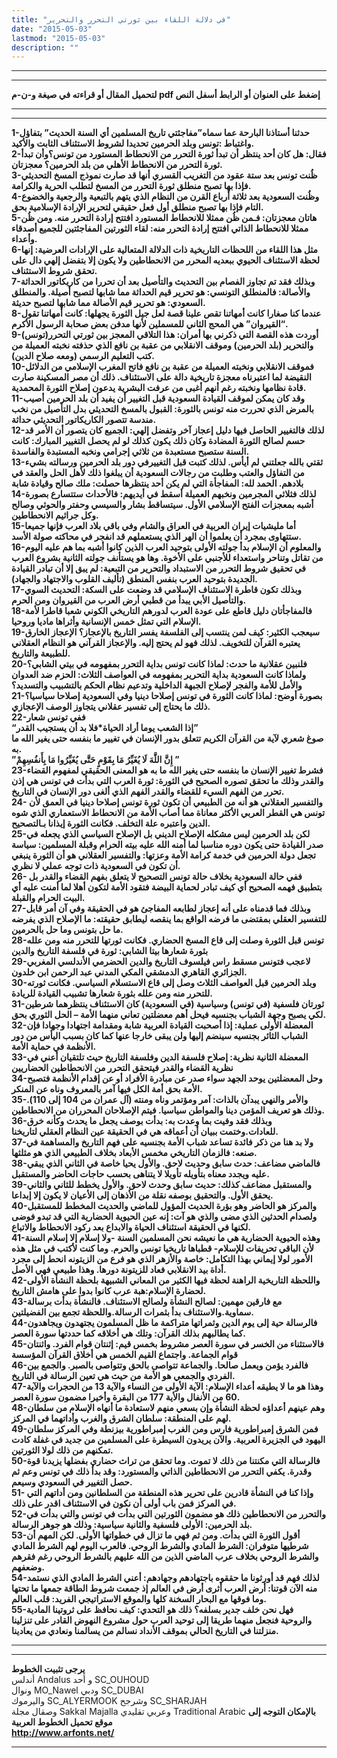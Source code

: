 ```yaml
---
title: "في دلالة اللقاء بين ثورتي التحرر والتحرير"
date: "2015-05-03"
lastmod: "2015-05-03"
description: ""
---
```

---

---

**لتحميل المقال أو قراءته في صيغة و-ن-م pdf إضغط على العنوان أو الرابط أسفل النص**

---



---

**1-حدثنا أستاذنا البارحة عما سماه”مفاجئتي تاريخ المسلمين أي السنة الحديث” بتفاؤل واغتباط :تونس وبلد الحرمين تحديدا لشروط الاستئناف الثابت والأكيد.  
2-فقال: هل كان أحد ينتظر أن تبدأ ثورة التحرر من الانحطاط المستورد من تونس؟وأن تبدأ ثورة التحرر من الانحطاط الأهلي من بلد الحرمين؟ معجزتان.  
3-ظُنت تونس بعد ستة عقود من التغريب القسري أنها قد صارت نموذج المسخ التحديثي فإذا بها تصبح منطلق ثورة التحرر من المسخ لتطلب الحرية والكرامة.  
4-وظُنت السعودية بعد ثلاثة أرباع القرن من النظام الذي يتهم بالتبعية والرجعية والخضوع التام فإذا بها تصبح منطلق أول فعل حقيقي لتحرير الإرادة الإسلامية بحق.  
5-هاتان معجزتان: فـمن ظُن ممثلا للانحطاط المستورد افتتح إرادة التحرر منه. ومن ظُن ممثلا للانحطاط الذاتي افتتح إرادة التحرر منه: لقاء الثورتين المفاجئتين للجميع أصدقاء وأعداء.  
6-مثل هذا اللقاء من اللحظات التاريخية ذات الدلالة المتعالية على الإرادات العرضية: إنها لحظة الاستئناف الحيوي ببعديه المحرر من الانحطاطين ولا يكون إلا بتفضل إلهي دال على تحقق شروط الاستئناف.  
7-وبذلك فقد تم تجاوز الفصام بين التحديث والتأصيل بعد أن تحررا من كاريكاتور الحداثة والأصالة: فالمنطلق التونسي: هو تحرير قيم الحداثة مما شابها لتصبح أصيلة. والمنطلق السعودي: هو تحرير قيم الأصالة مما شابها لتصبح حديثة.  
8-عندما كنا صغارا كانت أمهاتنا تقص علينا قصة لعل جيل الثورة يجهلها: كانت أمهاتنا تقول “القيروان” هي المحج الثاني للمسملين لأنها مدفن بعض صحابة الرسول الأكرم.  
9-أوردت هذه القصة التي ذكرني بها أمران: هذا التلاقي المعجز بين ثورتي التحرر(تونس) والتحرير (بلد الحرمين) وموقف الانقلابي من عقبة بن نافع الذي حذفته نخبته العميلة من كتب التعليم الرسمي (ومعه صلاح الدين).  
10-فموقف الانقلابي ونخبته العميلة من عقبة بن نافع فاتح المغرب الإسلامي من الدلائل النقيضة لما اعتبرناه معجزة تاريخية دالة على الاستئناف. ذلك أن مصر المسكينة صارت قادة نظامها ونخبته رغم أنهم أغبى من عرفت البشرية يدعون إصلاح الثورة المحمدية.  
11-وقد كان يمكن لموقف القيادة السعودية قبل التغيير أن يفيد أن بلد الحرمين أصيب بالمرض الذي تحررت منه تونس بالثورة: القبول بالمسخ التحديثي بدل التأصيل من نخب مندسة تتصور الكاريكاتور التحديثي حداثة.  
12-لذلك فالتغيير الحاصل فيها دليل إعجاز آخر وتفضل إلهي: الجميع كان يتصور أن الأمر قد حسم لصالح الثورة المضادة وكان ذلك يكون كذلك لو لم يحصل التغيير المبارك: كانت السنة ستصبح مستعبدة من ثلاثي إجرامي ونخبه المستبدة والفاسدة.  
13-ثقتي بالله جعلتني لم أيأس. لذلك كتبت قبل التغييرفي دور بلد الحرمين ورسالته بشيء من التفاؤل والعتب وطلبت من رجالات السعودية أن يبلغوا ذلك لأهل الحل والعقد في بلادهم. الحمد لله: المفاجأة التي لم يكن أحد ينتظرها حصلت: ملك صالح وقيادة شابة  
14-لذلك فثلاثي المجرمين ونخبهم العميلة أسقط في أيديهم: فالأحداث ستتسارع بصورة أشبه بمعجزات الفتح الإسلامي الأول. سيتساقط بشار والسيسي وحفتر والحوثي وصالح وكل جراثيم الانحطاطين.  
15-أما مليشيات إيران العربية في العراق والشام وفي باقي بلاد العرب فإنها جميعا ستتهاوى بمجرد أن يعلموا أن الهر الذي يستعملهم قد انفجر في محاكته صولة الأسد.  
16-والمعلوم أن الإسلام بدأ جولته الأولى بتوحيد العرب الذين كانوا أشبه بما هم عليه اليوم من تقاتل وتناحر واستعداء للأجنبي على الأخوة. وها هو يستأنف جولته الثانية بشروع العرب في تحقيق شروط التحرر من الاستبداد والتحرير من التبعية: لم يبق إلا أن تبادر القيادة الجديدة بتوحيد العرب بنفس المنطق (تأليف القلوب والاجتهاد والجهاد).  
17-وبذلك تكون قاطرة الاستئناف الإسلامي قد وضعت على السكة: التحديث السوي والتأصيل الأبي يبدأ من قطبي أرض العرب من القيروان ومن الحرم.  
18-فالمفاجأتان دليل قاطع على عودة العرب لدورهم التاريخي الكوني شعبا قاطرا لأمة الإسلام التي تمثل خمس الإنسانية وأثراها ماديا وروحيا.  
19-سيعجب الكثير: كيف لمن ينتسب إلى الفلسفة يفسر التاريخ بالإعجاز؟ الإعجاز الخارق يعتبره القرآن للتخويف. لذلك فهو لم يحتج إليه. والإعجاز القرآني هو النظام العقلاني للطبيعة والتاريخ.  
20-فلنبين عقلانية ما حدث: لماذا كانت تونس بداية التحرر بمفهومه في بيتي الشابي؟ ولماذا كانت السعودية بداية التحرير بمفهومه في العواصف الثلاث: الحزم ضد العدوان والأمل للأمة والفجر لإصلاح الجبهة الداخلية وتدعيم نظام الحكم بالتشبيب والتسديد؟  
21-بصورة أوضح: لماذا كانت الثورة في تونس إصلاحا دينيا وفي السعودية إصلاحا سياسيا؟ ذلك ما يحتاج إلى تفسير عقلاني يتجاوز الوصف الإعجازي.  
22-ففي تونس شعار  
“إذا الشعب يوما أراد الحياة\*فلا بد أن يستجيب القدر”  
صوغ شعري لآية من القرآن الكريم تتعلق بدور الإنسان في تغيير ما بنفسه حتى يغير الله ما به.  
”إِنَّ اللَّهَ لَا يُغَيِّرُ مَا بِقَوْمٍ حَتَّى يُغَيِّرُوا مَا بِأَنفُسِهِمْ ”  
23-فشرط تغيير الإنسان ما بنفسه حتى يغير الله ما به هو المعنى الحقيقي لمفهوم القضاء والقدر وذلك ما تحقق تصوره الصحيح في الثورة: ثورة العرب التي بدأت في تونس هي إذن تحرر من الفهم السيء للقضاء والقدر الفهم الذي ألغى دور الإنسان في التاريخ.  
24- والتفسير العقلاني هو أنه من الطبيعي أن تكون ثورة تونس إصلاحا دينيا في العمق لأن تونس هي القطر العربي الأكثر معاناة مما أصاب الأمة من الانحطاط الاستعماري الذي شوه الدين واعتبره علة التخلف. فكانت الثورة إيذانا بـالتصحيح.  
25-لكن بلد الحرمين ليس مشكله الإصلاح الديني بل الإصلاح السياسي الذي يجعله في صدر القيادة حتى يكون دوره مناسبا لما أمنه الله عليه بيته الحرام وقبلة المسلمين: سياسة تجعل دولة الحرمين في خدمة كرامة الأمة وعزتها: والتفسير العقلاني هو أن الثورة ينبغي أن تكون في السعودية ذات توجه عملي لا نظري.  
26- ففي حالة السعودية بخلاف حالة تونس التصحيح لا يتعلق بفهم القضاء والقدر بل بتطبيق فهمه الصحيح أي كيف تبادر لحماية البيضة فتقود الأمة لتكون أهلا لما أمنت عليه أي البيت الحرام والقبلة.  
27-وبذلك فما قدمناه على أنه إعجاز لطابعه المفاجئ هو في الحقيقة وفي آن أمر قابل للتفسير العقلي بمقتضى ما فرضه الواقع بما ينقصه ليطابق حقيقته: ما الإصلاح الذي يفرضه ما حل بتونس وما حل بالحرمين.  
28-تونس قبل الثورة وصلت إلى قاع المسخ الحضاري. فكانت ثورتها للتحرر منه ومن علله بثورة شعارها بيتا الشابي: ثورة في فلسفة التاريخ والدين  
29-لاعجب فتونس مسقط راس فيلسوف التاريخ والدين الحضرمي الأندلسي المغربي الجزائري القاهري الدمشقي المكي المدني عبد الرحمن ابن خلدون.  
30-وبلد الحرمين قبل العواصف الثلاث وصل إلى قاع الاستسلام السياسي. فكانت ثورته للتحرر منه ومن علله بثورة شعارها تشبيب القيادة للريادة.  
31-ثورتان فلسفية (في تونس) وسياسية (في السعودية) كان الاستئناف ينتظرهما شرطين لكي يصبح وجهة الشباب بجنسيه فيحل أهم معضلتين تعاني منهما الأمة – الحل الثوري بحق.  
32-المعضلة الأولى عملية: إذا أصحبت القيادة العربية شابة ومقدامة اجتهادا وجهادا فإن الشباب الثائر بجنسيه سينضم إليها ولن يبقى خارجا عنها كما كان بسبب اليأس من دور الأنظمة في حماية الأمة.  
33-المعضلة الثانية نظرية: إصلاح فلسفة الدين وفلسفة التاريخ حيث تلتقيان أعني في نظرية القضاء والقدر فيتحقق التحرر من الانحطاطين الحضاريين  
34-وحل المعضلتين يوحد الجهد سواء صدر عن مبادرة الأفراد أو عن إقدام الأنظمة فتصبح الأمة بحق أمة الكل فيها آمر بالمعروف وناه عن المنكر.  
35-والأمر والنهي يبدآن بالذات: آمر ومؤتمر وناه ومنته (آل عمران من 104 إلى 110). وذلك هو تعريف المؤمن دينا والمواطن سياسيا. فيتم الإصلاحان المحرران من الانحطاطين.  
36-وبذلك فقد وفيت بما وعدت به: بدأت بوصف يجعل ما يحدث وكأنه خرق للعادات.وختمت ببيان أن أعماقه هي في الحقيقة عين النظام العقلي لتاريخنا.  
37-ولا بد هنا من ذكر فائدة تساعد شباب الأمة بجنسيه على فهم التاريخ والمساهمة في صنعه: فالزمان التاريخي مخمس الأبعاد بخلاف الطبيعي الذي هو مثلثها.  
38-فالماضي مضاعف: حدث سابق وحديث لاحق. والأول يحيا خاصة في الثاني الذي يبقي عليه ويجدد معناه بتأويله تأويلا لا يتناهى بحسب حاجات الحاضر والمستقبل.  
39-والمستقبل مضاعف كذلك: حديث سابق وحدث لاحق. والأول يخطط للثاني والثاني يحقق الأول. والتحقيق بوصفه نقلة من الأذهان إلى الأعيان لا يكون إلا إبداعا.  
40-والمركز هو الحاضر وهو بؤرة الحديث المؤول للماضي والحديث المخطط للمستقبل ولصدام الحدثين الذي مضى والذي هو آت: إنه عين الحيوية الحضارية التي قد تبدو فوضى لكنها في الحقيقة استئناف الحياة والابداع بعد ركود الانحطاط والاتباع.  
41-وهذه الحيوية الحضارية هي ما نعيشه نحن المسلمين السنة -ولا إسلام إلا إسلام السنة لأن الباقي تحريفات للإسلام- قطباها تاريخيا تونس والحرم. وما كنت لأكتب في مثل هذه الأمور لولا إيماني بهذا التكامل: خاصة والأزهر الذي هو فرع من الزيتونه انحط إلى مجرد أداة بيد الانقلابي فعاد للزيتونة دورها. وهذا طبيعي فهي الأصل.  
42-واللحظة التاريخية الراهنة لحظة فيها الكثير من المعاني الشبيهة بلحظة النشأة الأولى لحضارة الإسلام:هبة عرب كانوا بدوا على هامش التاريخ.  
43-مع فارقين مهمين: لصالح النشأة ولصالح الاستئناف. فالنشأة بدأت برسالة سماوية.والاستئناف بدأ بثمرات الرسالة.واللحظة تجمع بين الفضيلتين.  
44-فالرسالة حية إلى يوم الدين وثمراتها متراكمة ما ظل المسلمون يجتهدون ويجاهدون كما يطالبهم بذلك القرآن: وتلك هي أخلاقه كما حددتها سورة العصر.  
45-فالاستثناء من الخسر في سورة العصر مشروط بخمس قيم: إثنتان قوام الفرد. واثنتان قوام الجماعة. واجتماع القيم الخمس هي أخلاق القرآن المؤسسة  
46-فالفرد يؤمن ويعمل صالحا. والجماعة تتواصى بالحق وتتواصى بالصبر. والجمع بين الفردي والجمعي هو الأمة من حيث هي تعين الرسالة في التاريخ.  
47-وهذا هو ما لا يطيقه أعداء الإسلام: الآية الأولى من النساء والآية 13 من الحجرات والآية 60 من الأنفال والأية 177 من البقرة وأخيرا مضمون سورة العصر.  
48-وهم عينهم أعداؤه لحظة النشأة وإن بسعي منهم لاستعادة ما أنهاه الإسلام من سلطان لهم على المنطقة: سلطان الشرق والغرب وأداتهما في المركز.  
49-فمن الشرق إمبراطورية فارس ومن الغرب إمبراطورية بيزنطة وفي المركز سلطان اليهود في الجزيرة العربية. والآن يريدون السيطرة على المسلمين من جديد في غفلة كادت تمكنهم من ذلك لولا الثورتين.  
50-فالرسالة التي مكنتنا من ذلك لا تموت. وما تحقق من تراث حضاري بفضلها يزيدنا قوة وقدرة. يكفي التحرر من الانحطاطين الذاتي والمستورد: وقد بدأ ذلك في تونس وعم ثم حصل التغيير في السعودي وسيعم.  
51- وإذا كنا في النشأة قادرين على تحرير هذه المنطقة من السلطانين ومن أداتهم التي في المركز فمن باب أولى أن نكون في الاستئناف اقدر على ذلك.  
52-والتحرر من الانحطاطين ذلك هو مضمون الثورتين التي بدأت في تونس والتي بدأت في بلد الحرمين: الأولى فلسفية والثانية سياسية: وذلك هو جوهر الرسالة.  
53-أقول الثورة التي بدأت. ومن ثم فهي ما تزال في خطواتها الأولى. لكن المهم أن شرطيها متوفران: الشرط المادي والشرط الروحي. فالعرب اليوم لهم الشرط المادي والشرط الروحي بخلاف عرب الماضي الذين من الله عليهم بالشرط الروحي رغم فقرهم وضعفهم.  
54-لذلك فهم قد أورثونا ما حققوه باجتهادهم وجهادهم: أعني الشرط المادي الذي نستمد منه الآن قوتنا: أرض العرب أثرى أرض في العالم إذ جمعت شروط الطاقة جمعها ما تحتها وما فوقها مع البحار السخنة كلها والموقع الاستراتيجي الفريد: قلب العالم.  
55-فهل نحن خلف جدير بسلفه؟ ذلك هو التحدي: كيف نحافظ على ثروتينا المادية والروحية فنجعل منهما طريقا إلى توحيد العرب حول مشروع النهوض القادر على تنزلينا منزلتنا في التاريخ الحالي بموقف الأنداد نسالم من يسالمنا ونعادي من يعادينا.**

---

---

**يرجى تثبيت الخطوط**   
 أندلس Andalus  و أحد SC\_OUHOUD  
 ونوال MO\_Nawel  ودبي SC\_DUBAI   
 واليرموك SC\_ALYERMOOK  وشرجح SC\_SHARJAH   
 وصقال مجلة Sakkal Majalla وعربي تقليدي Traditional Arabic  **بالإمكان التوجه إلى موقع تحميل الخطوط العربية  
 http://www.arfonts.net/**

---

###